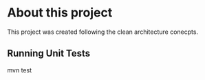 # About this project

This project was created following the clean architecture conecpts.

## Running Unit Tests

mvn test
